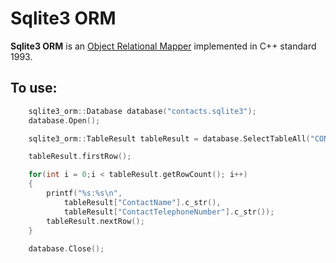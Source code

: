 # Sqlite3 ORM

**Sqlite3 ORM** is an [Object Relational Mapper] implemented in C++ standard 1993.

## To use:

```cpp
    sqlite3_orm::Database database("contacts.sqlite3");
	database.Open();

	sqlite3_orm::TableResult tableResult = database.SelectTableAll("CONTACTS");

	tableResult.firstRow();

	for(int i = 0;i < tableResult.getRowCount(); i++)
	{
		printf("%s:%s\n",
		    tableResult["ContactName"].c_str(),
			tableResult["ContactTelephoneNumber"].c_str());
		tableResult.nextRow();
	}
	
	database.Close();
```


[Object Relational Mapper]:<https://en.wikipedia.org/wiki/Object%E2%80%93relational_mapping>
